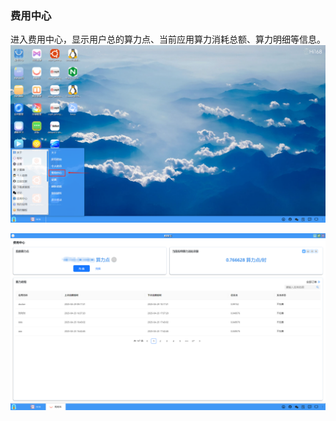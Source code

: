 ### 费用中心
进入费用中心，显示用户总的算力点、当前应用算力消耗总额、算力明细等信息。
![alt text](./desktopcentor03.png)

![alt text](./desktopcentor04.png)